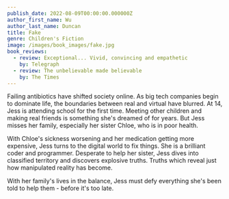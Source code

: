 ```yaml
---
publish_date: 2022-08-09T00:00:00.000000Z
author_first_name: Wu
author_last_name: Duncan
title: Fake
genre: Children's Fiction
image: /images/book_images/fake.jpg
book_reviews:
  - review: Exceptional... Vivid, convincing and empathetic
    by: Telegraph
  - review: The unbelievable made believable
    by: The Times
---
```

Failing antibiotics have shifted society online. As big tech companies begin to dominate life, the boundaries between real and virtual have blurred. At 14, Jess is attending school for the first time. Meeting other children and making real friends is something she's dreamed of for years. But Jess misses her family, especially her sister Chloe, who is in poor health.

With Chloe's sickness worsening and her medication getting more expensive, Jess turns to the digital world to fix things. She is a brilliant coder and programmer. Desperate to help her sister, Jess dives into classified territory and discovers explosive truths. Truths which reveal just how manipulated reality has become.

With her family's lives in the balance, Jess must defy everything she's been told to help them - before it's too late.

